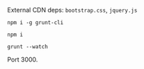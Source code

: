External CDN deps: `bootstrap.css`, `jquery.js`

```
npm i -g grunt-cli

npm i

grunt --watch
```

Port 3000.
